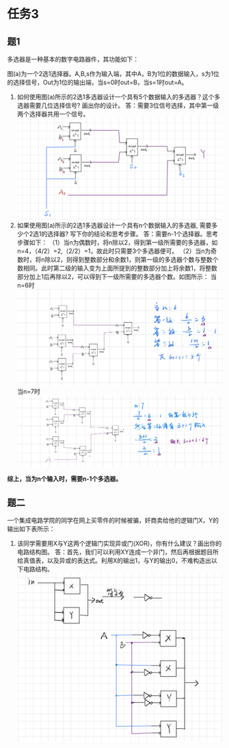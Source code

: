 ﻿# 任务3
## 题1 
多选器是一种基本的数字电路器件，其功能如下：

图(a)为一个2选1选择器。A,B,s作为输入端，其中A，B为1位的数据输入，s为1位的选择信号，Out为1位的输出端，当s=0时out=B，当s=1时out=A。



1.  如何使用图(a)所示的2选1多选器设计一个具有5个数据输入的多选器？这个多选器需要几位选择信号? 画出你的设计。
答：需要3位信号选择，其中第一级两个选择器共用一个信号。
![1](https://raw.githubusercontent.com/chfissogoodman/task/master/1.jpg)
3.  如果使用图(a)所示的2选1多选器设计一个具有n个数据输入的多选器, 需要多少个2选1的选择器? 写下你的结论和思考步骤。
答：需要n-1个选择器。思考步骤如下：
（1）当n为偶数时，将n除以2，得到第一级所需要的多选器，如n=4，（4/2）=2,（2/2）=1，故此时只需要3个多选器便可。
（2）当n为奇数时，将n除以2，则得到整数部分和余数1，则第一级的多选器个数与整数个数相同。此时第二级的输入变为上面所提到的整数部分加上将余数1，将整数部分加上1后再除以2，可以得到下一级所需要的多选器个数。如图所示：
当n=6时
![6](https://raw.githubusercontent.com/chfissogoodman/task/master/6.jpg)
当n=7时
![7](https://raw.githubusercontent.com/chfissogoodman/task/master/7.jpg)

**综上，当为n个输入时，需要n-1个多选器。**
## 

## 题二
一个集成电路学院的同学在网上买零件的时候被骗，奸商卖给他的逻辑门X，Y的输出如下表所示：



1.  该同学需要用X与Y这两个逻辑门实现异或门(XOR)，你有什么建议？画出你的电路结构图。
答：首先，我们可以利用XY连成一个非门，然后再根据题目所给真值表，以及异或的表达式。利用X的输出1，与Y的输出0，不难构造出以下电路结构。![电路](https://raw.githubusercontent.com/chfissogoodman/task/master/%E7%94%B5%E8%B7%AF.jpg)
